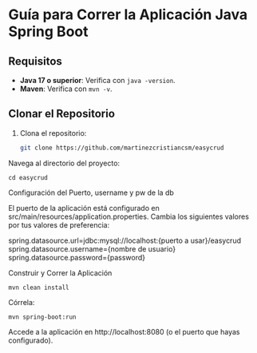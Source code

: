 # Guía para Correr la Aplicación Java Spring Boot

## Requisitos

- **Java 17 o superior**: Verifica con `java -version`.
- **Maven**: Verifica con `mvn -v`.

## Clonar el Repositorio

1. Clona el repositorio:

   ```bash
   git clone https://github.com/martinezcristiancsm/easycrud

Navega al directorio del proyecto:

    cd easycrud

Configuración del Puerto, username y pw de la db

El puerto de la aplicación está configurado en src/main/resources/application.properties. Cambia los siguientes valores por tus valores de preferencia:

   spring.datasource.url=jdbc:mysql://localhost:{puerto a usar}/easycrud
   spring.datasource.username={nombre de usuario}
   spring.datasource.password={password}

Construir y Correr la Aplicación
    
    mvn clean install

Córrela:

    mvn spring-boot:run

Accede a la aplicación en http://localhost:8080 (o el puerto que hayas configurado).
